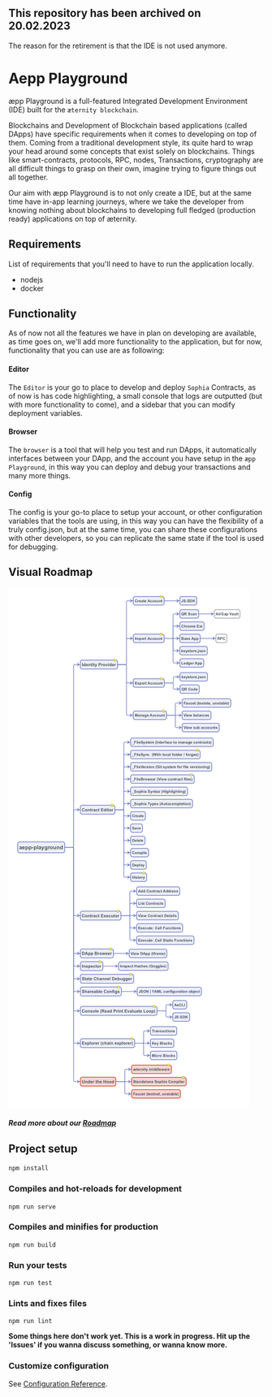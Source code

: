 ## This repository has been archived on 20.02.2023
The reason for the retirement is that the IDE is not used anymore.

# Aepp Playground
æpp Playground is a full-featured Integrated Development Environment (IDE) built for the `æternity blockchain`.

Blockchains and Development of Blockchain based applications (called DApps) have specific requirements when it comes
to developing on top of them. Coming from a traditional development style, its quite hard to wrap your head around
some concepts that exist solely on blockchains. Things like smart-contracts, protocols, RPC, nodes, Transactions, 
cryptography are all difficult things to grasp on their own, imagine trying to figure things out all together.

Our aim with æpp Playground is to not only create a IDE, but at the same time have in-app learning journeys, where we
take the developer from knowing nothing about blockchains to developing full fledged (production ready) applications 
on top of æternity.

## Requirements
List of requirements that you'll need to have to run the application locally.

- nodejs
- docker

## Functionality
As of now not all the features we have in plan on developing are available, as time goes on, we'll add more
functionality to the application, but for now, functionality that you can use are as following:

#### Editor
The `Editor` is your go to place to develop and deploy `Sophia` Contracts, as of now is has code highlighting,
a small console that logs are outputted (but with more functionality to come), and a sidebar that you can modify
deployment variables.

#### Browser
The `browser` is a tool that will help you test and run DApps, it automatically interfaces between your DApp, and
the account you have setup in the `æpp Playground`, in this way you can deploy and debug your transactions
and many more things.

#### Config
The config is your go-to place to setup your account, or other configuration variables that the tools are using,
in this way you can have the flexibility of a truly config.json, but at the same time, you can share these configurations
with other developers, so you can replicate the same state if the tool is used for debugging.

## Visual Roadmap
![Architecture Overview](./architecture.png)

##### Read more about our _[Roadmap](./ROADMAP.md)_

## Project setup
```
npm install
```

### Compiles and hot-reloads for development
```
npm run serve
```

### Compiles and minifies for production
```
npm run build
```

### Run your tests
```
npm run test
```

### Lints and fixes files
```
npm run lint
```

__Some things here don't work yet. This is a work in progress. Hit up the 'Issues' if you wanna discuss
something, or wanna know more.__

### Customize configuration
See [Configuration Reference](https://cli.vuejs.org/config/).
